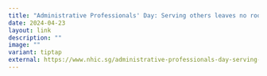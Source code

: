 ```yaml
---
title: "Administrative Professionals' Day: Serving others leaves no room for error"
date: 2024-04-23
layout: link
description: ""
image: ""
variant: tiptap
external: https://www.nhic.sg/administrative-professionals-day-serving-others-leaves-no-room-for-error/
---
```

